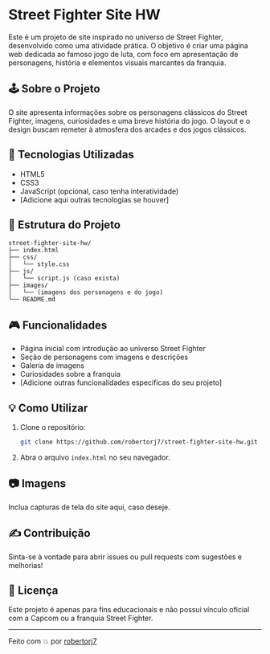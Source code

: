 # Street Fighter Site HW

Este é um projeto de site inspirado no universo de Street Fighter, desenvolvido como uma atividade prática. O objetivo é criar uma página web dedicada ao famoso jogo de luta, com foco em apresentação de personagens, história e elementos visuais marcantes da franquia.

## 🕹️ Sobre o Projeto

O site apresenta informações sobre os personagens clássicos do Street Fighter, imagens, curiosidades e uma breve história do jogo. O layout e o design buscam remeter à atmosfera dos arcades e dos jogos clássicos.

## 🚀 Tecnologias Utilizadas

- HTML5
- CSS3
- JavaScript (opcional, caso tenha interatividade)
- [Adicione aqui outras tecnologias se houver]

## 📁 Estrutura do Projeto

```
street-fighter-site-hw/
├── index.html
├── css/
│   └── style.css
├── js/
│   └── script.js (caso exista)
├── images/
│   └── (imagens dos personagens e do jogo)
└── README.md
```

## 🎮 Funcionalidades

- Página inicial com introdução ao universo Street Fighter
- Seção de personagens com imagens e descrições
- Galeria de imagens
- Curiosidades sobre a franquia
- [Adicione outras funcionalidades específicas do seu projeto]

## 💡 Como Utilizar

1. Clone o repositório:
   ```bash
   git clone https://github.com/robertorj7/street-fighter-site-hw.git
   ```
2. Abra o arquivo `index.html` no seu navegador.

## 📷 Imagens

Inclua capturas de tela do site aqui, caso deseje.

## ✍️ Contribuição

Sinta-se à vontade para abrir issues ou pull requests com sugestões e melhorias!

## 📄 Licença

Este projeto é apenas para fins educacionais e não possui vínculo oficial com a Capcom ou a franquia Street Fighter.

---

Feito com 💥 por [robertorj7](https://github.com/robertorj7)